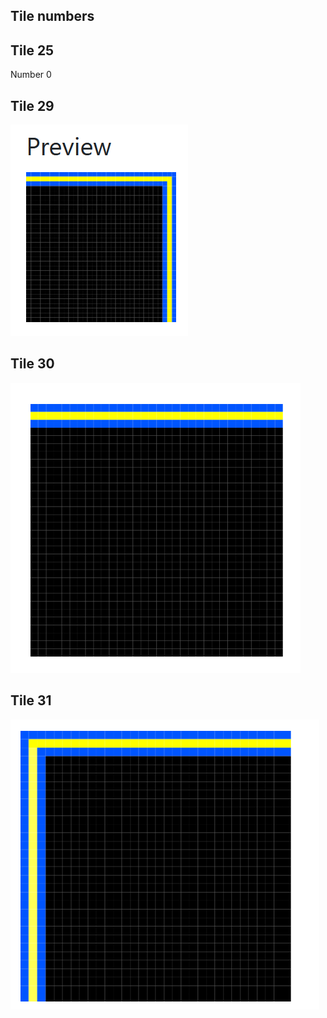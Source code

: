 ## Tile numbers
## Tile 25
Number 0
## Tile 29
![img.png](images/tile29.png)
## Tile 30
![img.png](images/tile30.png)
## Tile 31
![img.png](images/tile31.png)